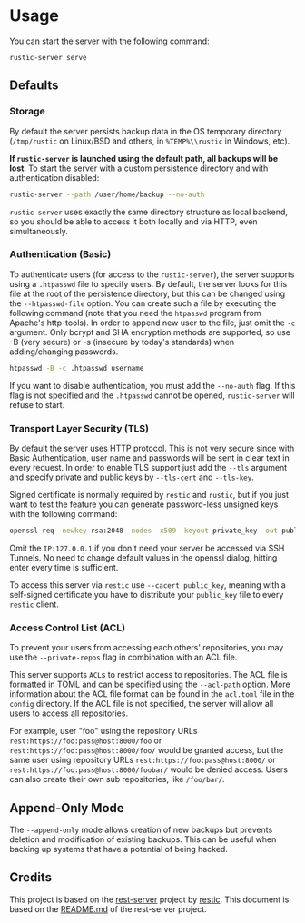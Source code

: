# Usage

You can start the server with the following command:

```console
rustic-server serve
```

## Defaults

### Storage

By default the server persists backup data in the OS temporary directory
(`/tmp/rustic` on Linux/BSD and others, in `%TEMP%\\rustic` in Windows, etc).

**If `rustic-server` is launched using the default path, all backups will be
lost**. To start the server with a custom persistence directory and with
authentication disabled:

```sh
rustic-server --path /user/home/backup --no-auth
```

`rustic-server` uses exactly the same directory structure as local backend, so
you should be able to access it both locally and via HTTP, even simultaneously.

### Authentication (Basic)

To authenticate users (for access to the `rustic-server`), the server supports
using a `.htpasswd` file to specify users. By default, the server looks for this
file at the root of the persistence directory, but this can be changed using the
`--htpasswd-file` option. You can create such a file by executing the following
command (note that you need the `htpasswd` program from Apache's http-tools). In
order to append new user to the file, just omit the `-c` argument. Only bcrypt
and SHA encryption methods are supported, so use -B (very secure) or -s
(insecure by today's standards) when adding/changing passwords.

```sh
htpasswd -B -c .htpasswd username
```

If you want to disable authentication, you must add the `--no-auth` flag. If
this flag is not specified and the `.htpasswd` cannot be opened, `rustic-server`
will refuse to start.

### Transport Layer Security (TLS)

By default the server uses HTTP protocol. This is not very secure since with
Basic Authentication, user name and passwords will be sent in clear text in
every request. In order to enable TLS support just add the `--tls` argument and
specify private and public keys by `--tls-cert` and `--tls-key`.

Signed certificate is normally required by `restic` and `rustic`, but if you
just want to test the feature you can generate password-less unsigned keys with
the following command:

```sh
openssl req -newkey rsa:2048 -nodes -x509 -keyout private_key -out public_key -days 365 -addext "subjectAltName = IP:127.0.0.1,DNS:yourdomain.com"
```

Omit the `IP:127.0.0.1` if you don't need your server be accessed via SSH
Tunnels. No need to change default values in the openssl dialog, hitting enter
every time is sufficient.

To access this server via `restic` use `--cacert public_key`, meaning with a
self-signed certificate you have to distribute your `public_key` file to every
`restic` client.

### Access Control List (ACL)

To prevent your users from accessing each others' repositories, you may use the
`--private-repos` flag in combination with an ACL file.

This server supports `ACL`s to restrict access to repositories. The ACL file is
formatted in TOML and can be specified using the `--acl-path` option. More
information about the ACL file format can be found in the `acl.toml` file in the
`config` directory. If the ACL file is not specified, the server will allow all
users to access all repositories.

For example, user "foo" using the repository URLs
`rest:https://foo:pass@host:8000/foo` or `rest:https://foo:pass@host:8000/foo/`
would be granted access, but the same user using repository URLs
`rest:https://foo:pass@host:8000/` or `rest:https://foo:pass@host:8000/foobar/`
would be denied access. Users can also create their own sub repositories, like
`/foo/bar/`.

## Append-Only Mode

The `--append-only` mode allows creation of new backups but prevents deletion
and modification of existing backups. This can be useful when backing up systems
that have a potential of being hacked.

## Credits

This project is based on the
[rest-server](https://github.com/restic/rest-server) project by
[restic](https://restic.net). This document is based on the
[README.md](https://github.com/restic/rest-server/blob/e35c6e39d9c8d658338e1d9a0e4a57a50e151957/README.md)
of the rest-server project.
